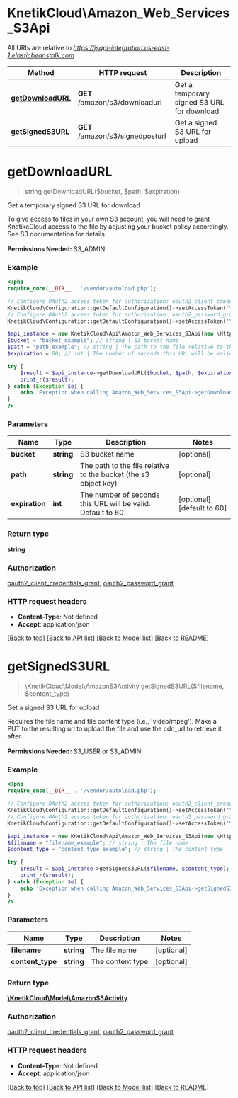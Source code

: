 # KnetikCloud\Amazon_Web_Services_S3Api

All URIs are relative to *https://jsapi-integration.us-east-1.elasticbeanstalk.com*

Method | HTTP request | Description
------------- | ------------- | -------------
[**getDownloadURL**](Amazon_Web_Services_S3Api.md#getDownloadURL) | **GET** /amazon/s3/downloadurl | Get a temporary signed S3 URL for download
[**getSignedS3URL**](Amazon_Web_Services_S3Api.md#getSignedS3URL) | **GET** /amazon/s3/signedposturl | Get a signed S3 URL for upload


# **getDownloadURL**
> string getDownloadURL($bucket, $path, $expiration)

Get a temporary signed S3 URL for download

To give access to files in your own S3 account, you will need to grant KnetikcCloud access to the file by adjusting your bucket policy accordingly. See S3 documentation for details. <br><br><b>Permissions Needed:</b> S3_ADMIN

### Example
```php
<?php
require_once(__DIR__ . '/vendor/autoload.php');

// Configure OAuth2 access token for authorization: oauth2_client_credentials_grant
KnetikCloud\Configuration::getDefaultConfiguration()->setAccessToken('YOUR_ACCESS_TOKEN');
// Configure OAuth2 access token for authorization: oauth2_password_grant
KnetikCloud\Configuration::getDefaultConfiguration()->setAccessToken('YOUR_ACCESS_TOKEN');

$api_instance = new KnetikCloud\Api\Amazon_Web_Services_S3Api(new \Http\Adapter\Guzzle6\Client());
$bucket = "bucket_example"; // string | S3 bucket name
$path = "path_example"; // string | The path to the file relative to the bucket (the s3 object key)
$expiration = 60; // int | The number of seconds this URL will be valid. Default to 60

try {
    $result = $api_instance->getDownloadURL($bucket, $path, $expiration);
    print_r($result);
} catch (Exception $e) {
    echo 'Exception when calling Amazon_Web_Services_S3Api->getDownloadURL: ', $e->getMessage(), PHP_EOL;
}
?>
```

### Parameters

Name | Type | Description  | Notes
------------- | ------------- | ------------- | -------------
 **bucket** | **string**| S3 bucket name | [optional]
 **path** | **string**| The path to the file relative to the bucket (the s3 object key) | [optional]
 **expiration** | **int**| The number of seconds this URL will be valid. Default to 60 | [optional] [default to 60]

### Return type

**string**

### Authorization

[oauth2_client_credentials_grant](../../README.md#oauth2_client_credentials_grant), [oauth2_password_grant](../../README.md#oauth2_password_grant)

### HTTP request headers

 - **Content-Type**: Not defined
 - **Accept**: application/json

[[Back to top]](#) [[Back to API list]](../../README.md#documentation-for-api-endpoints) [[Back to Model list]](../../README.md#documentation-for-models) [[Back to README]](../../README.md)

# **getSignedS3URL**
> \KnetikCloud\Model\AmazonS3Activity getSignedS3URL($filename, $content_type)

Get a signed S3 URL for upload

Requires the file name and file content type (i.e., 'video/mpeg'). Make a PUT to the resulting url to upload the file and use the cdn_url to retrieve it after. <br><br><b>Permissions Needed:</b> S3_USER or S3_ADMIN

### Example
```php
<?php
require_once(__DIR__ . '/vendor/autoload.php');

// Configure OAuth2 access token for authorization: oauth2_client_credentials_grant
KnetikCloud\Configuration::getDefaultConfiguration()->setAccessToken('YOUR_ACCESS_TOKEN');
// Configure OAuth2 access token for authorization: oauth2_password_grant
KnetikCloud\Configuration::getDefaultConfiguration()->setAccessToken('YOUR_ACCESS_TOKEN');

$api_instance = new KnetikCloud\Api\Amazon_Web_Services_S3Api(new \Http\Adapter\Guzzle6\Client());
$filename = "filename_example"; // string | The file name
$content_type = "content_type_example"; // string | The content type

try {
    $result = $api_instance->getSignedS3URL($filename, $content_type);
    print_r($result);
} catch (Exception $e) {
    echo 'Exception when calling Amazon_Web_Services_S3Api->getSignedS3URL: ', $e->getMessage(), PHP_EOL;
}
?>
```

### Parameters

Name | Type | Description  | Notes
------------- | ------------- | ------------- | -------------
 **filename** | **string**| The file name | [optional]
 **content_type** | **string**| The content type | [optional]

### Return type

[**\KnetikCloud\Model\AmazonS3Activity**](../Model/AmazonS3Activity.md)

### Authorization

[oauth2_client_credentials_grant](../../README.md#oauth2_client_credentials_grant), [oauth2_password_grant](../../README.md#oauth2_password_grant)

### HTTP request headers

 - **Content-Type**: Not defined
 - **Accept**: application/json

[[Back to top]](#) [[Back to API list]](../../README.md#documentation-for-api-endpoints) [[Back to Model list]](../../README.md#documentation-for-models) [[Back to README]](../../README.md)

